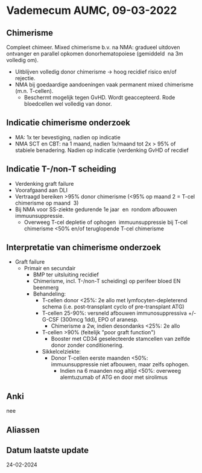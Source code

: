 # Vademecum AUMC, 09-03-2022
## Chimerisme
Compleet chimeer. Mixed chimerisme b.v. na NMA: gradueel uitdoven ontvanger en parallel opkomen donorhematopoiese (gemiddeld  na 3m volledig om). 
- Uitblijven volledig donor chimerisme -> hoog recidief risico en/of rejectie.
- NMA bij goedaardige aandoeningen vaak permanent mixed chimerisme (m.n. T-cellen). 
	- Beschermt mogelijk tegen GvHD. Wordt geaccepteerd. Rode bloedcellen wel volledig van donor. 
## Indicatie chimerisme onderzoek
- MA: 1x ter bevestiging, nadien op indicatie
- NMA SCT en CBT: na 1 maand, nadien 1x/maand tot 2x > 95% of stabiele benadering. Nadien op indicatie (verdenking GvHD of recdief
## Indicatie T-/non-T scheiding
- Verdenking graft failure
- Voorafgaand aan DLI
- Vertraagd bereiken >95% donor chimerisme (<95% op maand 2 = T-cel chimerisme op maand  3)
- Bij NMA voor SS-ziekte gedurende 1e jaar  en  rondom afbouwen immuunsuppressie. 
	- Overweeg T-cel depletie of ophogen  immuunsuppressie bij T-cel chimerisme <50% en/of teruglopende T-cel chimerisme
## Interpretatie van chimerisme onderzoek
- Graft failure
	- Primair en secundair
		- BMP ter uitsluiting recidief
		- Chimerisme, incl. T-/non-T scheiding) op perifeer bloed EN beenmerg
		- Behandeling: 
			- T-cellen donor <25%: 2e allo met lymfocyten-depleterend schema (i.e. post-transplant cyclo of pre-transplant ATG)
			- T-cellen 25-90%: versneld afbouwen immunosuppressiva +/- G-CSF (300mcg 1dd), EPO of aranesp.
				- Chimerisme a 2w, indien desondanks <25%: 2e allo
			- T-cellen >90% (feitelijk "poor graft function")
				- Booster met CD34 geselecteerde stamcellen van zelfde donor zonder conditionering.
			- Sikkelcelziekte:
				- Donor T-cellen eerste maanden <50%: immuunsuppressie niet afbouwen, maar zelfs ophogen.
					- Indien na 6 maanden nog altijd <50%: overweeg alemtuzumab of ATG en door met sirolimus
## Anki
nee
## Aliassen
## Datum laatste update
24-02-2024